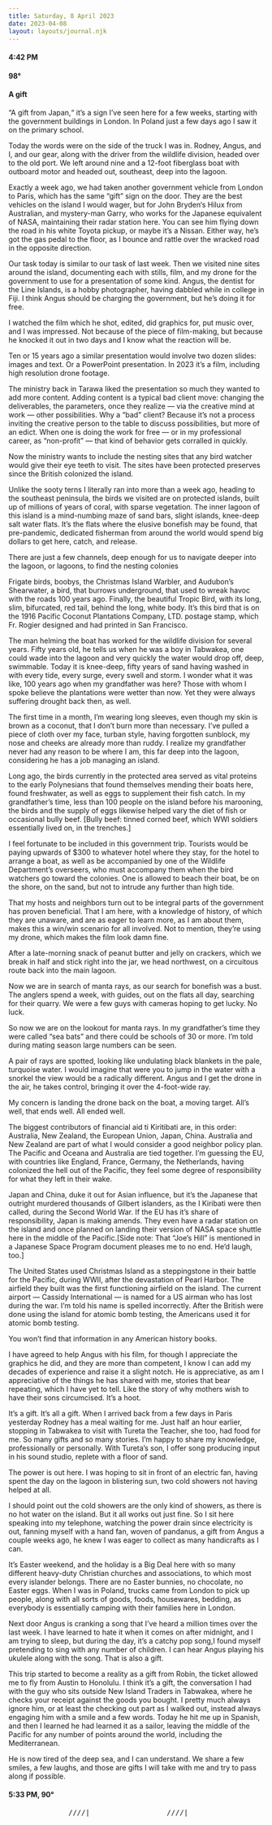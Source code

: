 ```yaml
---
title: Saturday, 8 April 2023
date: 2023-04-08
layout: layouts/journal.njk
---
```

#### 4:42 PM
#### 98°

#### A gift

“A gift from Japan,“ it’s a sign I’ve seen here for a few weeks, starting with the government buildings in London. In Poland just a few days ago I saw it on the primary school.

Today the words were on the side of the truck I was in. Rodney, Angus, and I, and our gear, along with the driver from the wildlife division, headed over to the old port. We left around nine and a 12-foot fiberglass boat with outboard motor and headed out, southeast, deep into the lagoon.

Exactly a week ago, we had taken another government vehicle from London to Paris, which has the same “gift” sign on the door. They are the best vehicles on the island I would wager, but for John Bryden‘s Hilux from Australian, and mystery-man Garry, who works for the Japanese equivalent of NASA, maintaining their radar station here. You can see him flying down the road in his white Toyota pickup, or maybe it’s a Nissan. Either way, he’s got the gas pedal to the floor, as I bounce and rattle over the wracked road in the opposite direction.

Our task today is similar to our task of last week. Then we visited nine sites around the island, documenting each with stills, film, and my drone for the government to use for a presentation of some kind. Angus, the dentist for the Line Islands, is a hobby photographer, having dabbled while in college in Fiji. I think Angus should be charging the government, but he’s doing it for free.

I watched the film which he shot, edited, did graphics for, put music over, and I was impressed. Not because of the piece of film-making, but because he knocked it out in two days and I know what the reaction will be.

Ten or 15 years ago a similar presentation would involve two dozen slides: images and text. Or a PowerPoint presentation. In 2023 it’s a film, including high resolution drone footage.

The ministry back in Tarawa liked the presentation so much they wanted to add more content. Adding content is a typical bad client move: changing the deliverables, the parameters, once they realize — via the creative mind at work — other possibilities. Why a “bad” client? Because it’s not a process inviting the creative person to the table to discuss possibilities, but more  of an edict. When one is doing the work for free — or in my professional career, as “non-profit” — that kind of behavior gets corralled in quickly.

Now the ministry wants to include the nesting sites that any bird watcher would give their eye teeth to visit. The sites have been protected preserves since the British colonized the island.

Unlike the sooty terns I literally ran into more than a week ago, heading to the southeast peninsula, the birds we visited are on protected islands, built up of millions of years of coral, with sparse vegetation. The inner lagoon of this island is a mind-numbing maze of sand bars, slight islands, knee-deep salt water flats. It’s the flats where the elusive bonefish may be found, that pre-pandemic, dedicated fisherman from around the world would spend big dollars to get here, catch, and release.

There are just a few channels, deep enough for us to navigate deeper into the lagoon, or lagoons, to find the nesting colonies

Frigate birds, boobys, the Christmas Island Warbler, and Audubon’s Shearwater, a bird, that burrows underground, that used to wreak havoc with the roads 100 years ago. Finally, the beautiful Tropic Bird, with its long, slim, bifurcated, red tail, behind the long, white body. It’s this bird that is on the 1916 Pacific Coconut Plantations Company, LTD. postage stamp, which Fr. Rogier designed and had printed in San Francisco.

The man helming the boat has worked for the wildlife division for several years. Fifty years old, he tells us when he was a boy in Tabwakea, one could wade into the lagoon and very quickly the water would drop off, deep, swimmable. Today it is knee-deep, fifty years of sand having washed in with every tide, every surge, every swell and storm. I wonder what it was like, 100 years ago when my grandfather was here? Those with whom I spoke believe the plantations were wetter than now. Yet they were always suffering drought back then, as well.

The first time in a month, I’m wearing long sleeves, even though my skin is brown as a coconut, that I don’t burn more than necessary. I’ve pulled a piece of cloth over my face, turban style, having forgotten sunblock, my nose and cheeks are already more than ruddy. I realize my grandfather never had any reason to be where I am, this far deep into the lagoon, considering he has a job managing an island.

Long ago, the birds currently in the protected area served as vital proteins to the early Polynesians that found themselves mending their boats here, found freshwater, as well as eggs to supplement their fish catch. In my grandfather’s time, less than 100 people on the island before his marooning, the birds and the supply of eggs likewise helped vary the diet of fish or occasional bully beef. [Bully beef: tinned corned beef, which WWI soldiers essentially lived on, in the trenches.]

I feel fortunate to be included in this government trip. Tourists would be paying upwards of $300 to whatever hotel where they stay, for the hotel to arrange a boat, as well as be accompanied by one of the Wildlife Department’s overseers, who must accompany them when the bird watchers go toward the colonies. One is allowed to beach their boat, be on the shore, on the sand, but not to intrude any further than high tide.

That my hosts and neighbors turn out to be integral parts of the government has proven beneficial. That I am here, with a knowledge of history, of which they are unaware, and are as eager to learn more, as I am about them, makes this a win/win scenario for all involved. Not to mention, they’re using my drone, which makes the film look damn fine.

After a late-morning snack of peanut butter and jelly on crackers, which we break in half and stick right into the jar, we head northwest, on a circuitous route back into the main lagoon.

Now we are in search of manta rays, as our search for bonefish was a bust. The anglers spend a week, with guides, out on the flats all day, searching for their quarry. We were a few guys with cameras hoping to get lucky. No luck.

So now we are on the lookout for manta rays. In my grandfather’s time they were called “sea bats” and there could be schools of 30 or more. I’m told during mating season large numbers can be seen.

A pair of rays are spotted, looking like undulating black blankets in the pale, turquoise water. I would imagine that were you to jump in the water with a snorkel the view would be a radically different. Angus and I get the drone in the air, he takes control, bringing it over the 4-foot-wide ray.

My concern is landing the drone back on the boat, a moving target. All’s well, that ends well. All ended well.

The biggest contributors of financial aid ti Kiritibati are, in this order: Australia, New Zealand, the European Union, Japan, China. Australia and New Zealand are part of what I would consider a good neighbor policy plan. The Pacific and Oceana and Australia are tied together. I’m guessing the EU, with countries like England, France, Germany, the Netherlands, having colonized the hell out of the Pacific, they feel some degree of responsibility for what they left in their wake.

Japan and China, duke it out for Asian influence, but it’s the Japanese that outright murdered thousands of Gilbert islanders, as the I Kiribati were then called, during the Second World War. If the EU has it’s share of responsibility, Japan is making amends. They even have a radar station on the island and once planned on landing their version of NASA space shuttle here in the middle of the Pacific.[Side note: That “Joe’s Hill” is mentioned in a Japanese Space Program document pleases me to no end. He’d laugh, too.]

The United States used Christmas Island as a steppingstone in their battle for the Pacific, during WWII, after the devastation of Pearl Harbor. The airfield they built was the first functioning airfield on the island. The current airport — Cassidy International — is named for a US airman who has lost during the war. I’m told his name is spelled incorrectly. After the British were done using the island for atomic bomb testing, the Americans used it for atomic bomb testing.

You  won’t find that information in any American history books.

I have agreed to help Angus with his film, for though I appreciate the graphics he did, and they are more than competent, I know I can add my decades of experience and raise it a slight notch. He is appreciative, as am I appreciative of the things he has shared with me, stories that bear repeating, which I have yet to tell. Like the story of why mothers wish to have their sons circumcised. It’s a hoot.

It’s a gift. It’s all a gift. When I arrived back from a few days in Paris yesterday Rodney has a meal waiting for me. Just half an hour earlier, stopping in Tabwakea to visit with Tureta the Teacher, she too, had food for me. So many gifts and so many stories. I’m happy to share my knowledge, professionally or personally. With Tureta’s son, I offer song producing input in his sound studio, replete with a floor of sand.

The power is out here. I was hoping to sit in front of an electric fan, having spent the day on the lagoon in blistering sun, two cold showers not having helped at all.

I should point out the cold showers are the only kind of showers, as there is no hot water on the island. But it all works out just fine. So I sit here speaking into my telephone, watching the power drain since electricity is out, fanning myself with a hand fan, woven of pandanus, a gift from Angus a couple weeks ago, he knew I was eager to collect as many handicrafts as I can.

It’s Easter weekend, and the holiday is a Big Deal here with so many different heavy-duty Christian churches and associations, to which most every islander belongs. There are no Easter bunnies, no chocolate, no Easter eggs. When I was in Poland, trucks came from London to pick up people, along with all sorts of goods, foods, housewares, bedding, as everybody is essentially camping with their families here in London.

Next door Angus is cranking a song that I’ve heard a million times over the last week. I have learned to hate it when it comes on after midnight, and I am trying to sleep, but during the day, it’s a catchy pop song,I found myself pretending to sing with any number of children.  I can hear Angus playing his ukulele along with the song. That is also a gift.

This trip started to become a reality as a gift from Robin, the ticket allowed me to fly from Austin to Honolulu. I think it’s a gift, the conversation I had with the guy who sits outside New Island Traders in Tabwakea, where he checks your receipt against the goods you bought. I pretty much always ignore him, or at least the checking out part as I walked out, instead always engaging him with a smile and a few words. Today he hit me up in Spanish, and then I learned he had learned it as a sailor, leaving the middle of the Pacific for any number of points around the world, including the Mediterranean.

He is now tired of the deep sea, and I can understand. We share a few smiles, a few laughs, and those are gifts I will take with me and try to pass along if possible.

#### 5:33 PM, 90°

<pre>______________////|__________________////|____</pre>
